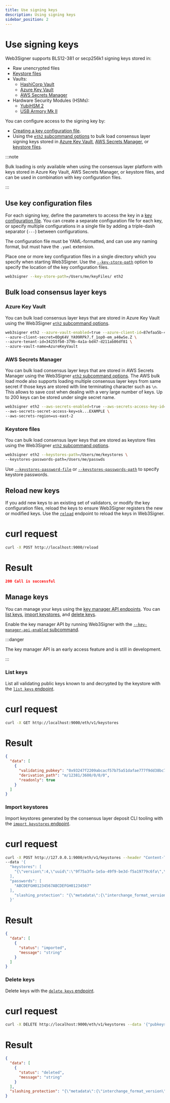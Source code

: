 ```yaml
---
title: Use signing keys
description: Using signing keys
sidebar_position: 2
---
```


# Use signing keys

Web3Signer supports BLS12-381 or secp256k1 signing keys stored in:

- Raw unencrypted files
- [Keystore files](https://github.com/ethereum/EIPs/blob/master/EIPS/eip-2335.md)
- Vaults:
  - [HashiCorp Vault](../HowTo/Store-Keys-Vaults/Use-Hashicorp.md)
  - [Azure Key Vault](../HowTo/Store-Keys-Vaults/Use-Azure.md)
  - [AWS Secrets Manager](../HowTo/Store-Keys-Vaults/Use-AWS.md)
- Hardware Security Modules (HSMs):
  - [YubiHSM 2](../HowTo/Store-Keys-HSM/Use-YubiHSM2.md)
  - [USB Armory Mk II](../HowTo/Store-Keys-HSM/Use-USB-Armory.md)

You can configure access to the signing key by:

- [Creating a key configuration file].
- Using the [`eth2` subcommand options](../Reference/CLI/CLI-Subcommands.md#eth2) to bulk load consensus layer signing keys stored in [Azure Key Vault](#azure-key-vault), [AWS Secrets Manager](#aws-secrets-manager), or [keystore files](#keystore-files).

:::note

Bulk loading is only available when using the consensus layer platform with keys stored in Azure Key Vault, AWS Secrets Manager, or keystore files, and can be used in combination with key configuration files.

:::

## Use key configuration files

For each signing key, define the parameters to access the key in a [key configuration file]. You can create a separate configuration file for each key, or specify multiple configurations in a single file by adding a triple-dash separator (`---`) between configurations.

The configuration file must be YAML-formatted, and can use any naming format, but must have the `.yaml` extension.

Place one or more key configuration files in a single directory which you specify when starting Web3Signer. Use the [`--key-store-path`](../Reference/CLI/CLI-Syntax.md#key-store-path) option to specify the location of the key configuration files.

```bash
web3signer --key-store-path=/Users/me/keyFiles/ eth2
```

## Bulk load consensus layer keys

### Azure Key Vault

You can bulk load consensus layer keys that are stored in Azure Key Vault using the Web3Signer [`eth2` subcommand options](../Reference/CLI/CLI-Subcommands.md#eth2).

```bash
web3signer eth2 --azure-vault-enabled=true --azure-client-id=87efaa5b-4029-4b54-98bb2e2e8a11 \
--azure-client-secret=0DgK4V_YA99RPk7.f_1op0-em_a46wSe.Z \
--azure-tenant-id=34255fb0-379b-4a1a-bd47-d211ab86df81 \
--azure-vault-name=AzureKeyVault
```

### AWS Secrets Manager

You can bulk load consensus layer keys that are stored in AWS Secrets Manager using the Web3Signer [`eth2` subcommand options](../Reference/CLI/CLI-Subcommands.md#eth2).
The AWS bulk load mode also supports loading multiple consensus layer keys from same secret if those keys are stored with line terminating character such as `\n`.
This allows to save cost when dealing with a very large number of keys. Up to 200 keys can be stored under single secret name.

```bash
web3signer eth2 --aws-secrets-enabled=true --aws-secrets-access-key-id=AKIA...EXAMPLE \
--aws-secrets-secret-access-key=sk...EXAMPLE \
--aws-secrets-region=us-east-2
```

### Keystore files

You can bulk load consensus layer keys that are stored as keystore files using the Web3Signer [`eth2` subcommand options](../Reference/CLI/CLI-Subcommands.md#eth2).

```bash
web3signer eth2 --keystores-path=/Users/me/keystores \
--keystores-passwords-path=/Users/me/passwds
```

Use [`--keystores-password-file`](../Reference/CLI/CLI-Subcommands.md#keystores-password-file) or [`--keystores-passwords-path`](../Reference/CLI/CLI-Subcommands.md#keystores-passwords-path) to specify keystore passwords.

## Reload new keys

If you add new keys to an existing set of validators, or modify the key configuration files, reload the keys to ensure Web3Signer registers the new or modified keys. Use the [`reload`](https://consensys.github.io/web3signer/web3signer-eth2.html#tag/Reload-Signer-Keys) endpoint to reload the keys in Web3Signer.

<!--tabs-->

# curl request

```bash
curl -X POST http://localhost:9000/reload
```

# Result

```json
200 Call is successful
```

<!--/tabs-->

## Manage keys

You can manage your keys using the [key manager API endpoints](https://consensys.github.io/web3signer/web3signer-eth2.html#tag/Keymanager). You can [list keys](#list-keys), [import keystores](#import-keystores), and [delete keys](#delete-keys).

Enable the key manager API by running Web3Signer with the [`--key-manager-api-enabled` subcommand](../Reference/CLI/CLI-Subcommands.md#key-manager-api-enabled).

:::danger

The key manager API is an early access feature and is still in development.

:::

### List keys

List all validating public keys known to and decrypted by the keystore with the [`list keys` endpoint](https://consensys.github.io/web3signer/web3signer-eth2.html#operation/KEYMANAGER_LIST).

<!--tabs-->

# curl request

```bash
curl -X GET http://localhost:9000/eth/v1/keystores
```

# Result

```json
{
  "data": [
    {
      "validating_pubkey": "0x93247f2209abcacf57b75a51dafae777f9dd38bc7053d1af526f220a7489a6d3a2753e5f3e8b1cfe39b56f43611df74a",
      "derivation_path": "m/12381/3600/0/0/0",
      "readonly": true
    }
  ]
}
```

<!--/tabs-->

### Import keystores

Import keystores generated by the consensus layer deposit CLI tooling with the [`import keystores` endpoint](https://consensys.github.io/web3signer/web3signer-eth2.html#operation/KEYMANAGER_IMPORT).

<!--tabs-->

# curl request

```bash
curl -X POST http://127.0.0.1:9000/eth/v1/keystores --header "Content-Type: application/json"
--data '{
  "keystores": [
    "{\"version\":4,\"uuid\":\"9f75a3fa-1e5a-49f9-be3d-f5a19779c6fa\",\"path\":\"m/12381/3600/0/0/0\",\"pubkey\":\"0x93247f2209abcacf57b75a51dafae777f9dd38bc7053d1af526f220a7489a6d3a2753e5f3e8b1cfe39b56f43611df74a\",\"crypto\":{\"kdf\":{\"function\":\"pbkdf2\",\"params\":{\"dklen\":32,\"c\":262144,\"prf\":\"hmac-sha256\",\"salt\":\"8ff8f22ef522a40f99c6ce07fdcfc1db489d54dfbc6ec35613edf5d836fa1407\"},\"message\":\"\"},\"checksum\":{\"function\":\"sha256\",\"params\":{},\"message\":\"9678a69833d2576e3461dd5fa80f6ac73935ae30d69d07659a709b3cd3eddbe3\"},\"cipher\":{\"function\":\"aes-128-ctr\",\"params\":{\"iv\":\"31b69f0ac97261e44141b26aa0da693f\"},\"message\":\"e8228bafec4fcbaca3b827e586daad381d53339155b034e5eaae676b715ab05e\"}}}"
  ],
  "passwords": [
    "ABCDEFGH01234567ABCDEFGH01234567"
  ],
    "slashing_protection": "{\"metadata\":{\"interchange_format_version\":\"5\",\"genesis_validators_root\":\"0xcf8e0d4e9587369b2301d0790347320302cc0943d5a1884560367e8208d920f2\"},\"data\":[{\"pubkey\":\"0x93247f2209abcacf57b75a51dafae777f9dd38bc7053d1af526f220a7489a6d3a2753e5f3e8b1cfe39b56f43611df74a\",\"signed_blocks\":[],\"signed_attestations\":[]}]}"
  }'
```

# Result

```json
{
  "data": [
    {
      "status": "imported",
      "message": "string"
    }
  ]
}
```

<!--/tabs-->

### Delete keys

Delete keys with the [`delete keys` endpoint](https://consensys.github.io/web3signer/web3signer-eth2.html#operation/KEYMANAGER_DELETE).

<!--tabs-->

# curl request

```bash
curl -X DELETE http://localhost:9000/eth/v1/keystores --data '{"pubkeys": ["0x93247f2209abcacf57b75a51dafae777f9dd38bc7053d1af526f220a7489a6d3a2753e5f3e8b1cfe39b56f43611df74a"]}'
```

# Result

```json
{
  "data": [
    {
      "status": "deleted",
      "message": "string"
    }
  ],
  "slashing_protection": "{\"metadata\":{\"interchange_format_version\":\"5\",\"genesis_validators_root\":\"0xcf8e0d4e9587369b2301d0790347320302cc0943d5a1884560367e8208d920f2\"},\"data\":[{\"pubkey\":\"0x93247f2209abcacf57b75a51dafae777f9dd38bc7053d1af526f220a7489a6d3a2753e5f3e8b1cfe39b56f43611df74a\",\"signed_blocks\":[],\"signed_attestations\":[]}]}"
}
```

<!--/tabs-->

<!-- Link -->

[key configuration file]: ../Reference/Key-Configuration-Files.md
[Creating a key configuration file]: #use-key-configuration-files
